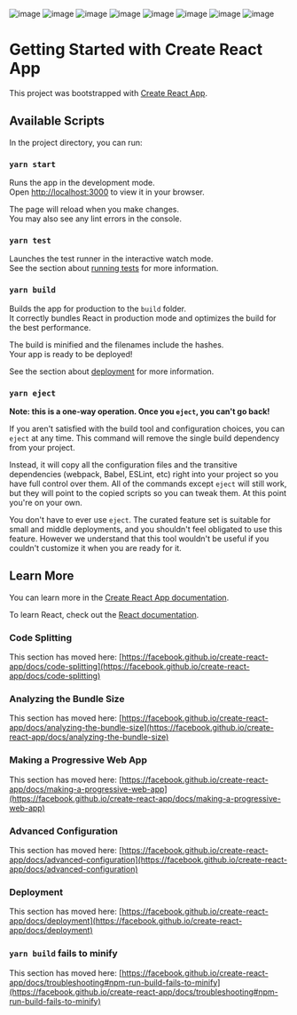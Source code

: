 ![image](https://user-images.githubusercontent.com/88817315/185191703-bc3f4d26-e2d5-4e0a-be71-35c5d92131c3.png)
![image](https://user-images.githubusercontent.com/88817315/185191723-ad1e4e54-0fe6-4f2b-af6a-4dba004abf51.png)
![image](https://user-images.githubusercontent.com/88817315/185191765-525b7260-6983-444d-b285-f3e0c6cd5a45.png)
![image](https://user-images.githubusercontent.com/88817315/185191792-463e63a8-0f9e-4826-b11e-03b7c17d4118.png)
![image](https://user-images.githubusercontent.com/88817315/185191801-2a24ee0b-0c8b-4179-aa5f-27e63dc2f9f7.png)
![image](https://user-images.githubusercontent.com/88817315/185191825-85f29d74-9a65-49d4-bdd5-1289a751705a.png)
![image](https://user-images.githubusercontent.com/88817315/185191844-64122063-4373-4386-8ceb-b91e745501f9.png)
![image](https://user-images.githubusercontent.com/88817315/185191875-31db9565-7eb7-4bd0-9f8d-28797081322b.png)



# Getting Started with Create React App

This project was bootstrapped with [Create React App](https://github.com/facebook/create-react-app).

## Available Scripts

In the project directory, you can run:

### `yarn start`

Runs the app in the development mode.\
Open [http://localhost:3000](http://localhost:3000) to view it in your browser.

The page will reload when you make changes.\
You may also see any lint errors in the console.

### `yarn test`

Launches the test runner in the interactive watch mode.\
See the section about [running tests](https://facebook.github.io/create-react-app/docs/running-tests) for more information.

### `yarn build`

Builds the app for production to the `build` folder.\
It correctly bundles React in production mode and optimizes the build for the best performance.

The build is minified and the filenames include the hashes.\
Your app is ready to be deployed!

See the section about [deployment](https://facebook.github.io/create-react-app/docs/deployment) for more information.

### `yarn eject`

**Note: this is a one-way operation. Once you `eject`, you can't go back!**

If you aren't satisfied with the build tool and configuration choices, you can `eject` at any time. This command will remove the single build dependency from your project.

Instead, it will copy all the configuration files and the transitive dependencies (webpack, Babel, ESLint, etc) right into your project so you have full control over them. All of the commands except `eject` will still work, but they will point to the copied scripts so you can tweak them. At this point you're on your own.

You don't have to ever use `eject`. The curated feature set is suitable for small and middle deployments, and you shouldn't feel obligated to use this feature. However we understand that this tool wouldn't be useful if you couldn't customize it when you are ready for it.

## Learn More

You can learn more in the [Create React App documentation](https://facebook.github.io/create-react-app/docs/getting-started).

To learn React, check out the [React documentation](https://reactjs.org/).

### Code Splitting

This section has moved here: [https://facebook.github.io/create-react-app/docs/code-splitting](https://facebook.github.io/create-react-app/docs/code-splitting)

### Analyzing the Bundle Size

This section has moved here: [https://facebook.github.io/create-react-app/docs/analyzing-the-bundle-size](https://facebook.github.io/create-react-app/docs/analyzing-the-bundle-size)

### Making a Progressive Web App

This section has moved here: [https://facebook.github.io/create-react-app/docs/making-a-progressive-web-app](https://facebook.github.io/create-react-app/docs/making-a-progressive-web-app)

### Advanced Configuration

This section has moved here: [https://facebook.github.io/create-react-app/docs/advanced-configuration](https://facebook.github.io/create-react-app/docs/advanced-configuration)

### Deployment

This section has moved here: [https://facebook.github.io/create-react-app/docs/deployment](https://facebook.github.io/create-react-app/docs/deployment)

### `yarn build` fails to minify

This section has moved here: [https://facebook.github.io/create-react-app/docs/troubleshooting#npm-run-build-fails-to-minify](https://facebook.github.io/create-react-app/docs/troubleshooting#npm-run-build-fails-to-minify)
